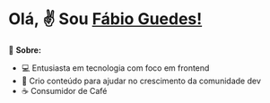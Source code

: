 # Olá, ✌ Sou [Fábio Guedes!](https://github.com/fabioguedesj)

📃 **Sobre:**

- 💻 Entusiasta em tecnologia com foco em frontend
- 🚀 Crio conteúdo para ajudar no crescimento da comunidade dev
- ☕ Consumidor de Café

